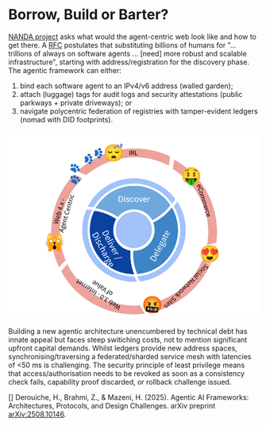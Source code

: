 # Borrow, Build or Barter?

[NANDA project](https://projnanda.github.io/projnanda/#/) asks what would the agent-centric web look like and how to get there. A [RFC](https://github.com/aidecentralized/nandapapers/blob/main/v0.3%20Upgrade%20or%20Switch%20-%20Do%20We%20Need%20a%20New%20Registry%20Architecture%20for%20the%20Internet%20of%20AI%20Agents.pdf) postulates that substituting billions of humans for "... trillions of always on software agents ... [need] more robust and scalable infrastructure", starting with address/registration for the discovery phase. The agentic framework can either:
1. bind each software agent to an IPv4/v6 address (walled garden);
2. attach (luggage) tags for audit logs and security attestations (public parkways + private driveways); or
3. navigate polycentric federation of registries with tamper-evident ledgers (nomad with DID footprints).

![NANDA](./NANDA%20-%203%20phase.png)

Building a new agentic architecture unencumbered by technical debt has innate appeal but faces steep switiching costs, not to mention significant upfront capital demands. Whilst ledgers provide new address spaces, synchronising/traversing a federated/sharded service mesh with latencies of <50 ms is challenging. The security principle of least privilege means that access/authorisation needs to be revoked as soon as a consistency check fails, capability proof discarded, or rollback challenge issued. 

[] Derouiche, H., Brahmi, Z., & Mazeni, H. (2025). Agentic AI Frameworks: Architectures, Protocols, and Design Challenges. arXiv preprint [arXiv:2508.10146](https://arxiv.org/abs/2508.10146).
